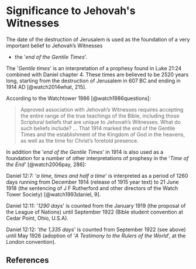 # Significance to Jehovah's Witnesses

The date of the destruction of Jerusalem is used as the foundation of a very important belief to Jehovah’s Witnesses 
- the '_end of the Gentile Times_'. 

The '_Gentile times_' is an interpretation of a prophesy found in Luke 21:24 combined 
with Daniel chapter 4. These times are believed to be 2520 years long, starting from the destruction of Jerusalem in 607
BC and ending in 1914 AD [@watch2014what, 215].

According to the Watchtower 1986 [@watch1986questions]:

> Approved association with Jehovah’s Witnesses requires accepting the entire range of the true teachings of the Bible, 
> including those Scriptural beliefs that are unique to Jehovah’s Witnesses. What do such beliefs include? ...
> That 1914 marked the end of the Gentile Times and the establishment of the Kingdom of God in the heavens, as well as 
> the time for Christ’s foretold presence. 

In addition the '_end of the Gentile Times_' in 1914 is also used as a foundation for a number of
other interpretations of prophesy in the '_Time of the End_' [@watch2006pay, 286]:

Daniel 12:7: '_a time, times and half a time_' is interpreted as a period of 1260 days running from December 1914 
(release of 1915 year text) to 21 June 1918 (the sentencing of J F Rutherford and other directors of the Watch Tower 
Society) [@watch1993daniel, 9].

Daniel 12:11: '_1290 days_' is counted from the January 1919 (the proposal of the League of Nations) until September
1922 (Bible student convention at Cedar Point, Ohio, U.S.A).

Daniel 12:12: '_the 1,335 days_' is counted from September 1922 (see above) until May 1926 (adoption of '_A Testimony to 
the Rulers of the World_', at the London convention).

## References
